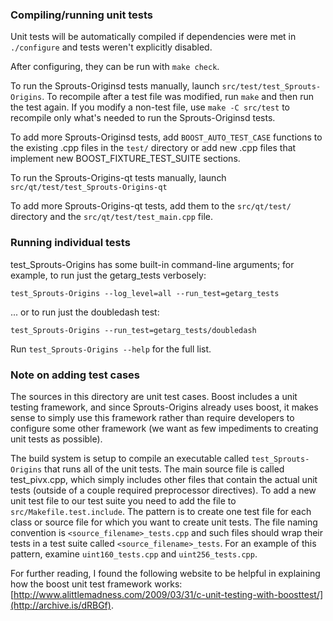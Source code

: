 ### Compiling/running unit tests

Unit tests will be automatically compiled if dependencies were met in `./configure`
and tests weren't explicitly disabled.

After configuring, they can be run with `make check`.

To run the Sprouts-Originsd tests manually, launch `src/test/test_Sprouts-Origins`. To recompile
after a test file was modified, run `make` and then run the test again. If you
modify a non-test file, use `make -C src/test` to recompile only what's needed
to run the Sprouts-Originsd tests.

To add more Sprouts-Originsd tests, add `BOOST_AUTO_TEST_CASE` functions to the existing
.cpp files in the `test/` directory or add new .cpp files that
implement new BOOST_FIXTURE_TEST_SUITE sections.

To run the Sprouts-Origins-qt tests manually, launch `src/qt/test/test_Sprouts-Origins-qt`

To add more Sprouts-Origins-qt tests, add them to the `src/qt/test/` directory and
the `src/qt/test/test_main.cpp` file.

### Running individual tests

test_Sprouts-Origins has some built-in command-line arguments; for
example, to run just the getarg_tests verbosely:

    test_Sprouts-Origins --log_level=all --run_test=getarg_tests

... or to run just the doubledash test:

    test_Sprouts-Origins --run_test=getarg_tests/doubledash

Run `test_Sprouts-Origins --help` for the full list.

### Note on adding test cases

The sources in this directory are unit test cases.  Boost includes a
unit testing framework, and since Sprouts-Origins already uses boost, it makes
sense to simply use this framework rather than require developers to
configure some other framework (we want as few impediments to creating
unit tests as possible).

The build system is setup to compile an executable called `test_Sprouts-Origins`
that runs all of the unit tests.  The main source file is called
test_pivx.cpp, which simply includes other files that contain the
actual unit tests (outside of a couple required preprocessor
directives). To add a new unit test file to our test suite you need
to add the file to `src/Makefile.test.include`. The pattern is to
create one test file for each class or source file for which you want
to create unit tests.  The file naming convention is
`<source_filename>_tests.cpp` and such files should wrap their tests
in a test suite called `<source_filename>_tests`.  For an example of
this pattern, examine `uint160_tests.cpp` and `uint256_tests.cpp`.

For further reading, I found the following website to be helpful in
explaining how the boost unit test framework works:
[http://www.alittlemadness.com/2009/03/31/c-unit-testing-with-boosttest/](http://archive.is/dRBGf).
